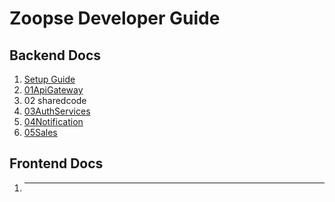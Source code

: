 # Zoopse Developer Guide

## Backend Docs
1. [Setup Guide](https://github.com/pandit-abhishek1/zoopsedocs/blob/main/backend/setup.md)
2. [01ApiGateway](https://github.com/pandit-abhishek1/zoopsedocs/tree/main/backend/01Gateway)
3. 02 sharedcode
4. [03AuthServices](https://github.com/pandit-abhishek1/zoopsedocs/tree/main/backend/03AuthServices)
5. [04Notification](https://github.com/pandit-abhishek1/zoopsedocs/tree/main/backend/04NotificationServices)
6. [05Sales](https://github.com/pandit-abhishek1/zoopsedocs/tree/main/backend/05SalesServices)
## Frontend Docs
1. ---
